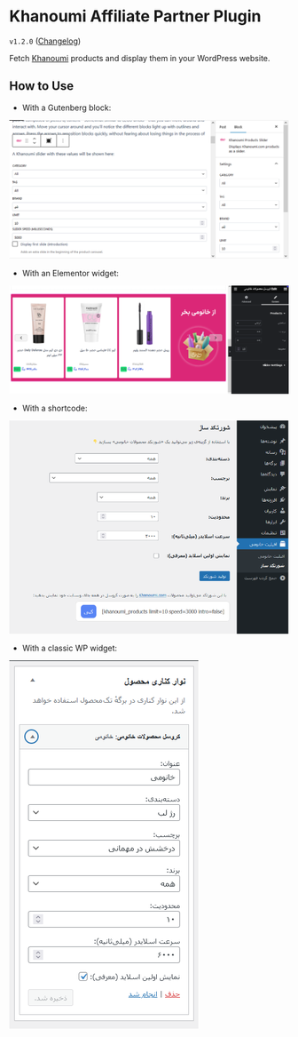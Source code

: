 # Khanoumi Affiliate Partner Plugin
`v1.2.0` ([Changelog](CHANGELOG.md))

Fetch [Khanoumi](https://Khanoumi.com/) products and display them in your WordPress website.

## How to Use
- With a Gutenberg block: 

![Gutenberg Block](screenshots/gutenberg-block.png)

- With an Elementor widget: 

![Widget](screenshots/elementor-widget.png)

- With a shortcode: 

![Shortcode](screenshots/shortcode-generator.png)

- With a classic WP widget: 

![Widget](screenshots/classic-widget.png)
